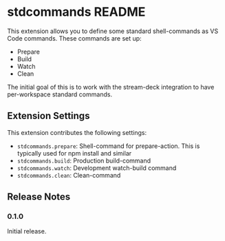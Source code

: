 # stdcommands README

This extension allows you to define some standard shell-commands as VS Code commands. These commands are set up:

- Prepare
- Build
- Watch
- Clean

The initial goal of this is to work with the stream-deck integration to have per-workspace standard commands.

## Extension Settings

This extension contributes the following settings:

- `stdcommands.prepare`: Shell-command for prepare-action. This is typically used for npm install and similar
- `stdcommands.build`: Production build-command
- `stdcommands.watch`: Development watch-build command
- `stdcommands.clean`: Clean-command

## Release Notes

### 0.1.0

Initial release.
